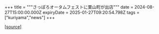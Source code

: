 +++
title = """さっぽろオータムフェストに栗山町が出店"""
date = 2024-08-27T15:00:00.000Z
expiryDate = 2025-01-27T09:20:54.798Z
tags = ["kuriyama","news"]
+++


[[source]](https://www.town.kuriyama.hokkaido.jp/soshiki/53/28644.html)
